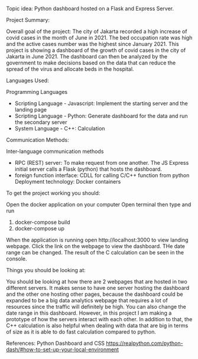 Topic idea: Python dashboard hosted on a Flask and Express Server. 

Project Summary:

Overall goal of the project: The city of Jakarta recorded a high increase of covid cases in the month of June in 2021. The bed occupation rate was high and the active cases number was the highest since January 2021. This project is showing a dashboard of the growth of covid cases in the city
of Jakarta in June 2021. The dashboard can then be analyzed by the government to make
decisions based on the data that can reduce the spread of the virus and allocate beds in the hospital.

Languages Used:

Programming Languages
- Scripting Language - Javascript: Implement the starting server and the landing page
- Scripting Language - Python: Generate dashboard for the data and run the secondary server
- System Language - C++: Calculation

Communication Methods:

Inter-language communication methods
- RPC (REST) server: To make request from one another. The JS Express initial server calls a Flask (python) that hosts the dashboard.
- foreign function interface: CDLL for calling C/C++ function from python
Deployment technology: Docker containers


To get the project working you should:

Open the docker application on your computer
Open terminal then type and run

1. docker-compose build
2. docker-compose up

When the application is running open http://localhost:3000 to view landing webpage.
Click the link on the webpage to view the dashboard. THe date range can be changed.
The result of the C calculation can be seen in the console.

Things you should be looking at:

You should be looking at how there are 2 webpages that are hosted in two different servers. It makes sense
to have one server hosting the dashboard and the other one hosting other pages, because the dashboard could
be expanded to be a big data analytics webpage that requires a lot of resources since the traffic will definitely be high. You can also change the date range in this dashboard. However, in this project I am making a prototype of how the servers interact with each other. In addition to that, the C++ calculation is also helpful when dealing with data that are big in terms of size as it is able to do fast calculation compared to python.

References:
Python Dashboard and CSS https://realpython.com/python-dash/#how-to-set-up-your-local-environment



